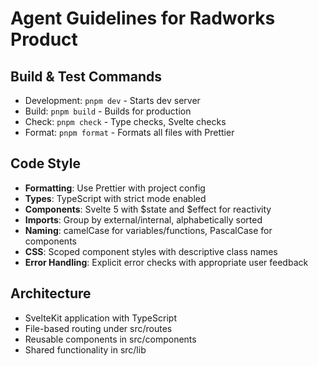 # Agent Guidelines for Radworks Product

## Build & Test Commands
- Development: `pnpm dev` - Starts dev server
- Build: `pnpm build` - Builds for production
- Check: `pnpm check` - Type checks, Svelte checks
- Format: `pnpm format` - Formats all files with Prettier

## Code Style
- **Formatting**: Use Prettier with project config
- **Types**: TypeScript with strict mode enabled
- **Components**: Svelte 5 with $state and $effect for reactivity
- **Imports**: Group by external/internal, alphabetically sorted
- **Naming**: camelCase for variables/functions, PascalCase for components
- **CSS**: Scoped component styles with descriptive class names
- **Error Handling**: Explicit error checks with appropriate user feedback

## Architecture
- SvelteKit application with TypeScript
- File-based routing under src/routes
- Reusable components in src/components
- Shared functionality in src/lib